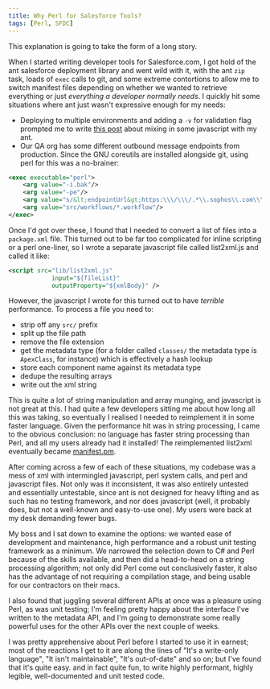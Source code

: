 ```yaml
---
title: Why Perl for Salesforce Tools?
tags: [Perl, SFDC]
---
```


This explanation is going to take the form of a long story.

When I started writing developer tools for Salesforce.com, I got hold of the ant salesforce deployment library and went wild with it, with the ant `zip` task, loads of `exec` calls to git, and some extreme contortions to allow me to switch manifest files depending on whether we wanted to retrieve everything or just _everything a developer normally needs_. I quickly hit some situations where ant just wasn't expressive enough for my needs:

- Deploying to multiple environments and adding a `-v` for validation flag prompted me to write [this post](http://alexander-brett.co.uk/2014/08/19/Javascript-for-SFDC-Deployments.html) about mixing in some javascript with my ant.
- Our QA org has some different outbound message endpoints from production. Since the GNU coreutils are installed alongside git, using perl for this was a no-brainer:

```xml
<exec executable="perl">
	<arg value="-i.bak"/>
	<arg value="-pe"/>
	<arg value="s/&lt;endpointUrl&gt;https:\\\/\\\/.*\\.sophos\\.com\\\/&lt;endpointUrl&gt;https:\\\/\\\/${endpoint}\/"/>
	<arg value="src/workflows/*.workflow"/>
</exec>
```

Once I'd got over these, I found that I needed to convert a list of files into a `package.xml` file. This turned out to be far too complicated for inline scripting or a perl one-liner, so I wrote a separate javascript file called list2xml.js and called it like:

```xml
<script src="lib/list2xml.js"
            input="${fileList}"
            outputProperty="${xmlBody}" />
```

However, the javascript I wrote for this turned out to have _terrible_ performance. To process a file you need to:

- strip off any `src/` prefix
- split up the file path
- remove the file extension
- get the metadata type (for a folder called `classes/` the metadata type is `ApexClass`, for instance) which is effectively a hash lookup
- store each component name against its metadata type
- dedupe the resulting arrays
- write out the xml string

This is quite a lot of string manipulation and array munging, and javascript is not great at this. I had quite a few developers sitting me about how long all this was taking, so eventually I realised I needed to reimplement it in some faster language. Given the performance hit was in string processing, I came to the obvious conclusion: no language has faster string processing than Perl, and all my users already had it installed! The reimplemented list2xml eventually became [manifest.pm](https://github.com/alexander-brett/WWW-SFDC/blob/master/lib/WWW/SFDC/Manifest.pm).

After coming across a few of each of these situations, my codebase was a mess of xml with intermingled javascript, perl system calls, and perl and javascript files. Not only was it inconsistent, it was also entirely untested and essentially untestable, since ant is not designed for heavy lifting and as such has no testing framework, and nor does javascript (well, it probably does, but not a well-known and easy-to-use one). My users were back at my desk demanding fewer bugs.

My boss and I sat down to examine the options: we wanted ease of development and maintenance, high performance and a robust unit testing framework as a minimum. We narrowed the selection down to C# and Perl because of the skills available, and then did a head-to-head on a string processing algorithm; not only did Perl come out conclusively faster, it also has the advantage of not requiring a compilation stage, and being usable for our contractors on their macs.

I also found that juggling several different APIs at once was a pleasure using Perl, as was unit testing; I'm feeling pretty happy about the interface I've written to the metadata API, and I'm going to demonstrate some really powerful uses for the other APIs over the next couple of weeks. 

I was pretty apprehensive about Perl before I started to use it in earnest; most of the reactions I get to it are along the lines of "It's a write-only language", "It isn't maintainable", "It's out-of-date" and so on; but I've found that it's quite easy. and in fact quite fun, to write highly performant, highly legible, well-documented and unit tested code.
